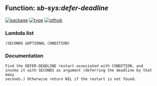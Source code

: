 ## Function: ***sb-sys:defer-deadline***
[![package](https://img.shields.io/badge/Package-SB--SYS-5f9ea0.svg?style=social&colorA=999999)](../) [![type](https://img.shields.io/badge/Type-Function-5f9ea0.svg?style=social&colorA=999999)](../#function) [![github](https://img.shields.io/badge/GitHub-View_the_source-5f9ea0.svg?style=social&colorA=999999&logo=github)](https://github.com/sbcl/sbcl/blob/master/src/code/deadline.lisp/) 
### Lambda list
```
(SECONDS &OPTIONAL CONDITION)
```
### Documentation
```
Find the DEFER-DEADLINE restart associated with CONDITION, and
invoke it with SECONDS as argument (deferring the deadline by that many
seconds.) Otherwise return NIL if the restart is not found.
```
